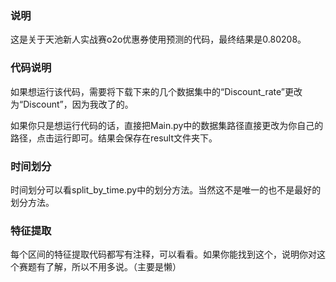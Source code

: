 ### 说明

这是关于天池新人实战赛o2o优惠券使用预测的代码，最终结果是0.80208。

### 代码说明

如果想运行该代码，需要将下载下来的几个数据集中的“Discount_rate”更改为“Discount”，因为我改了的。

如果你只是想运行代码的话，直接把Main.py中的数据集路径直接更改为你自己的路径，点击运行即可。结果会保存在result文件夹下。

### 时间划分

时间划分可以看split_by_time.py中的划分方法。当然这不是唯一的也不是最好的划分方法。

### 特征提取

每个区间的特征提取代码都写有注释，可以看看。如果你能找到这个，说明你对这个赛题有了解，所以不用多说。（主要是懒）